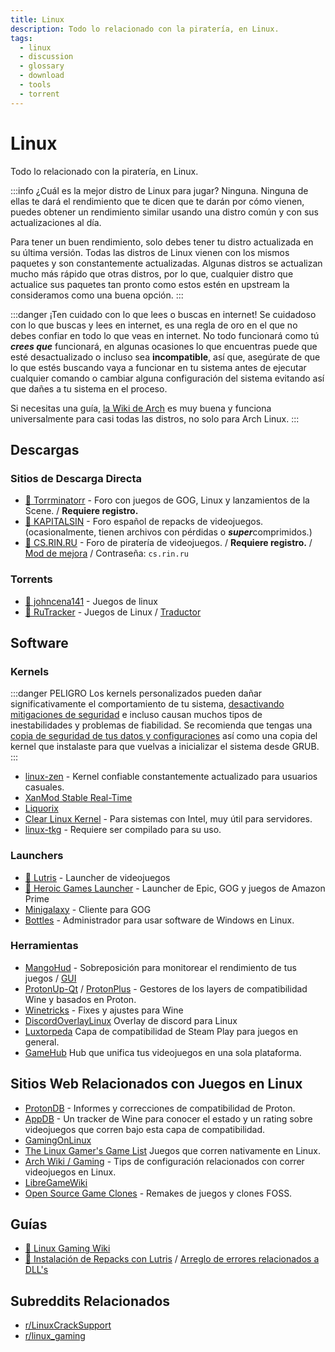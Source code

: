 ```yaml
---
title: Linux
description: Todo lo relacionado con la piratería, en Linux.
tags:
  - linux
  - discussion
  - glossary
  - download
  - tools
  - torrent
---
```


# Linux
Todo lo relacionado con la piratería, en Linux.

:::info ¿Cuál es la mejor distro de Linux para jugar?
  Ninguna. Ninguna de ellas te dará el rendimiento que te dicen que te darán por cómo vienen, puedes 
  obtener un rendimiento similar usando una distro común y con sus actualizaciones al día.


  Para tener un buen rendimiento, solo debes tener tu distro actualizada en su última versión.
  Todas las distros de Linux vienen con los mismos paquetes y son constantemente actualizadas.
  Algunas distros se actualizan mucho más rápido que otras distros, por lo que, cualquier
  distro que actualice sus paquetes tan pronto como estos estén en upstream la consideramos como una buena opción.
:::

:::danger ¡Ten cuidado con lo que lees o buscas en internet!
  Se cuidadoso con lo que buscas y lees en internet, es una regla de oro en el que no 
  debes confiar en todo lo que veas en internet. No todo funcionará como tú ***crees que***
funcionará, en algunas ocasiones lo que encuentras puede que esté desactualizado o incluso
sea **incompatible**, así que, asegúrate de que lo que estés buscando vaya a funcionar en tu sistema
  antes de ejecutar cualquier comando o cambiar alguna configuración del sistema evitando
  así que dañes a tu sistema en el proceso.

  Si necesitas una guía, [la Wiki de Arch](https://wiki.archlinux.org/title/Main_page_(Espa%C3%B1ol)) es muy buena y funciona universalmente
  para casi todas las distros, no solo para Arch Linux.
:::

## Descargas

### Sitios de Descarga Directa

- [:star2: Torrminatorr](https://forum.torrminatorr.com) - Foro con juegos de GOG, Linux y lanzamientos de
  la Scene. / **Requiere registro.**
- [:star2: KAPITALSIN](https://kapitalsin.com/forum) - Foro español de repacks de videojuegos.
  (ocasionalmente, tienen archivos con pérdidas o ***super***comprimidos.)
- [:star2: CS.RIN.RU](https://cs.rin.ru/forum) - Foro de piratería de videojuegos. / **Requiere registro.** /
  [Mod de mejora](https://github.com/SubZeroPL/cs-rin-ru-enhanced-mod) / Contraseña: `cs.rin.ru`

### Torrents

- [:star2: johncena141](https://1337x.to/user/johncena141/) - Juegos de linux
- [:star2: RuTracker](https://rutracker.org/forum/viewforum.php?f=899) - Juegos de Linux / [Traductor](useful.md#translator)

## Software

### Kernels

:::danger PELIGRO
  Los kernels personalizados pueden dañar significativamente el comportamiento de tu sistema,
[desactivando mitigaciones de seguridad](https://wiki.archlinux.org/title/Kernel_parameters_(Espa%C3%B1ol)) e incluso causan muchos tipos de inestabilidades y
problemas de fiabilidad. Se recomienda que tengas una [copia de seguridad de tus datos y 
  configuraciones](https://wiki.archlinux.org/title/System_maintenance#Backup) así como una copia del kernel que instalaste para que vuelvas 
  a inicializar el sistema desde GRUB. 
:::
- [linux-zen](https://github.com/zen-kernel/zen-kernel) - Kernel confiable constantemente actualizado para usuarios casuales.
- [XanMod Stable Real-Time](https://xanmod.org)
- [Liquorix](https://liquorix.net)
- [Clear Linux Kernel](https://github.com/clearlinux-pkgs/linux) - Para sistemas con Intel, muy útil para servidores.
- [linux-tkg](https://github.com/Frogging-Family/linux-tkg) - Requiere ser compilado para su uso.


### Launchers

- [:star2: Lutris](https://lutris.net) - Launcher de videojuegos
- [:star2: Heroic Games Launcher](https://heroicgameslauncher.com) - Launcher de Epic, GOG y juegos de Amazon Prime
- [Minigalaxy](https://sharkwouter.github.io/minigalaxy) - Cliente para GOG
- [Bottles](https://usebottles.com) - Administrador para usar software de Windows en Linux.

### Herramientas

- [MangoHud](https://github.com/flightlessmango/MangoHud) - Sobreposición para monitorear el rendimiento de tus juegos
 / [GUI](https://github.com/benjamimgois/goverlay)
- [ProtonUp-Qt](https://github.com/DavidoTek/ProtonUp-Qt) / [ProtonPlus](https://github.com/Vysp3r/ProtonPlus) - Gestores de los layers de compatibilidad Wine y basados en Proton.
- [Winetricks](https://github.com/Winetricks/winetricks) - Fixes y ajustes para Wine 
- [DiscordOverlayLinux](https://github.com/trigg/Discover) Overlay de discord para Linux
- [Luxtorpeda](https://github.com/luxtorpeda-dev/luxtorpeda) Capa de compatibilidad de Steam Play para juegos en general.
- [GameHub](https://tkashkin.github.io/projects/gamehub) Hub que unifica tus videojuegos en una sola plataforma.

## Sitios Web Relacionados con Juegos en Linux

- [ProtonDB](https://www.protondb.com) - Informes y correcciones de compatibilidad de Proton.
- [AppDB](https://appdb.winehq.org) - Un tracker de Wine para conocer el estado y un rating sobre videojuegos que corren bajo esta capa de compatibilidad.
- [GamingOnLinux](https://www.gamingonlinux.com)
- [The Linux Gamer's Game List](https://www.icculus.org/lgfaq/gamelist.php) Juegos que corren nativamente en Linux.
- [Arch Wiki / Gaming](https://wiki.archlinux.org/index.php/Gaming) - Tips de configuración relacionados con correr videojuegos en Linux.
- [LibreGameWiki](https://libregamewiki.org/Main_Page)
- [Open Source Game Clones](https://osgameclones.com) - Remakes de juegos y clones FOSS.

## Guías

- [:star2: Linux Gaming Wiki](https://linux-gaming.kwindu.eu/index.php)
- [:star2: Instalación de Repacks con Lutris](https://www.reddit.com/r/LinuxCrackSupport/comments/yqfirv/how_to_install_fitgirl_or_dodi_windows_repacks_in)
  /
  [Arreglo de errores relacionados a DLL's](https://reddit.com/r/LinuxCrackSupport/comments/tirarp/psa_when_installing_repacks_with_custom_wine)

## Subreddits Relacionados

- [r/LinuxCrackSupport](https://www.reddit.com/r/LinuxCrackSupport)
- [r/linux_gaming](https://www.reddit.com/r/linux_gaming)
